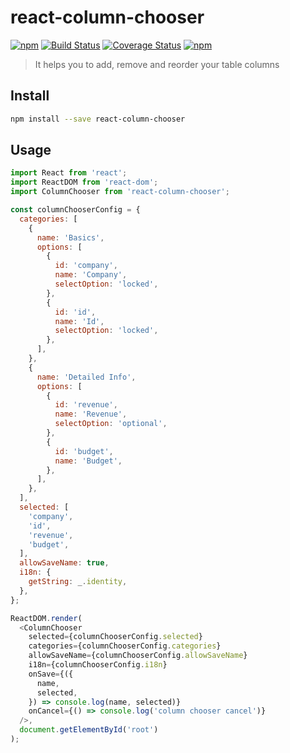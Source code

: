 # react-column-chooser
[![npm](https://img.shields.io/npm/v/react-column-chooser.svg)](https://www.npmjs.com/package/react-column-chooser)
[![Build Status](https://travis-ci.org/yaoyao-ict/react-column-chooser.svg?branch=master)](https://travis-ci.org/yaoyao-ict/react-column-chooser)
[![Coverage Status](https://coveralls.io/repos/github/yaoyao-ict/react-column-chooser/badge.svg)](https://coveralls.io/github/yaoyao-ict/react-column-chooser)
[![npm](https://img.shields.io/npm/dt/react-column-chooser.svg)](https://www.npmjs.com/package/react-column-chooser)

>It helps you to add, remove and reorder your table columns

## Install
```bash
npm install --save react-column-chooser
```

## Usage
```javascript
import React from 'react';
import ReactDOM from 'react-dom';
import ColumnChooser from 'react-column-chooser';

const columnChooserConfig = {
  categories: [
    {
      name: 'Basics',
      options: [
        {
          id: 'company',
          name: 'Company',
          selectOption: 'locked',
        },
        {
          id: 'id',
          name: 'Id',
          selectOption: 'locked',
        },
      ],
    },
    {
      name: 'Detailed Info',
      options: [
        {
          id: 'revenue',
          name: 'Revenue',
          selectOption: 'optional',
        },
        {
          id: 'budget',
          name: 'Budget',
        },
      ],
    },
  ],
  selected: [
    'company',
    'id',
    'revenue',
    'budget',
  ],
  allowSaveName: true,
  i18n: {
    getString: _.identity,
  },
};

ReactDOM.render(
  <ColumnChooser 
    selected={columnChooserConfig.selected}
    categories={columnChooserConfig.categories}
    allowSaveName={columnChooserConfig.allowSaveName}
    i18n={columnChooserConfig.i18n}
    onSave={({
      name,
      selected,
    }) => console.log(name, selected)}
    onCancel={() => console.log('column chooser cancel')}
  />,
  document.getElementById('root')
);
```